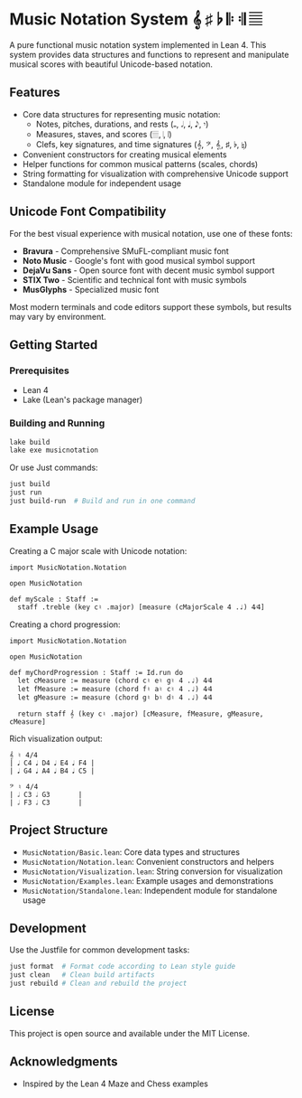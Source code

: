 # Music Notation System 𝄞 ♯ ♭ 𝄆 𝄇 𝄚

A pure functional music notation system implemented in Lean 4. This system provides data structures and functions to represent and manipulate musical scores with beautiful Unicode-based notation.

## Features

- Core data structures for representing music notation:
  - Notes, pitches, durations, and rests (𝅝, 𝅗𝅥, 𝅘𝅥, 𝅘𝅥𝅮, 𝄾)
  - Measures, staves, and scores (𝄚, 𝄀, 𝄁)
  - Clefs, key signatures, and time signatures (𝄞, 𝄢, 𝄠, ♯, ♭, ♮)
- Convenient constructors for creating musical elements
- Helper functions for common musical patterns (scales, chords)
- String formatting for visualization with comprehensive Unicode support
- Standalone module for independent usage

## Unicode Font Compatibility

For the best visual experience with musical notation, use one of these fonts:

- **Bravura** - Comprehensive SMuFL-compliant music font
- **Noto Music** - Google's font with good musical symbol support
- **DejaVu Sans** - Open source font with decent music symbol support
- **STIX Two** - Scientific and technical font with music symbols
- **MusGlyphs** - Specialized music font

Most modern terminals and code editors support these symbols, but results may vary by environment.

## Getting Started

### Prerequisites

- Lean 4
- Lake (Lean's package manager)

### Building and Running

```bash
lake build
lake exe musicnotation
```

Or use Just commands:

```bash
just build
just run
just build-run  # Build and run in one command
```

## Example Usage

Creating a C major scale with Unicode notation:

```lean
import MusicNotation.Notation

open MusicNotation

def myScale : Staff := 
  staff .treble (key c♮ .major) [measure (cMajorScale 4 .♩) 4⁄4]
```

Creating a chord progression:

```lean
import MusicNotation.Notation

open MusicNotation

def myChordProgression : Staff := Id.run do
  let cMeasure := measure (chord c♮ e♮ g♮ 4 .♩) 4⁄4
  let fMeasure := measure (chord f♮ a♮ c♮ 4 .♩) 4⁄4
  let gMeasure := measure (chord g♮ b♮ d♮ 4 .♩) 4⁄4
  
  return staff 𝄞 (key c♮ .major) [cMeasure, fMeasure, gMeasure, cMeasure]
```

Rich visualization output:

```
𝄞 ♮ 4/4 
| 𝅘𝅥 C4 𝅘𝅥 D4 𝅘𝅥 E4 𝅘𝅥 F4 | 
| 𝅘𝅥 G4 𝅘𝅥 A4 𝅘𝅥 B4 𝅘𝅥 C5 |

𝄢 ♮ 4/4
| 𝅗𝅥 C3 𝅗𝅥 G3       |
| 𝅗𝅥 F3 𝅗𝅥 C3       |
```

## Project Structure

- `MusicNotation/Basic.lean`: Core data types and structures
- `MusicNotation/Notation.lean`: Convenient constructors and helpers
- `MusicNotation/Visualization.lean`: String conversion for visualization
- `MusicNotation/Examples.lean`: Example usages and demonstrations
- `MusicNotation/Standalone.lean`: Independent module for standalone usage

## Development

Use the Justfile for common development tasks:

```bash
just format  # Format code according to Lean style guide
just clean   # Clean build artifacts
just rebuild # Clean and rebuild the project
```

## License

This project is open source and available under the MIT License.

## Acknowledgments

- Inspired by the Lean 4 Maze and Chess examples